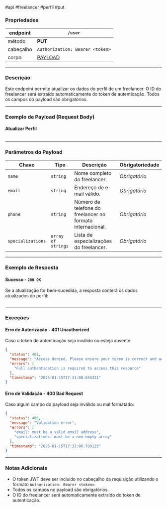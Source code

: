 #api #freelancer #perfil #put

### Propriedades

|endpoint|`/user`|
|---|---|
|método|**PUT**|
|cabeçalho|`Authorization: Bearer <token>`|
|corpo|[PAYLOAD](#Exemplo%20de%20Payload%20(Request%20Body)#Atualizar%20Perfil)|

---

### Descrição
Este endpoint permite atualizar os dados do perfil de um freelancer. O ID do freelancer será extraído automaticamente do token de autenticação. Todos os campos do payload são obrigatórios.

---

### Exemplo de Payload (Request Body)

#### Atualizar Perfil
```json

```

---

### Parâmetros do Payload

|**Chave**|**Tipo**|**Descrição**|**Obrigatoriedade**|
|---|---|---|---|
|`name`|`string`|Nome completo do freelancer.|_Obrigatório_|
|`email`|`string`|Endereço de e-mail válido.|_Obrigatório_|
|`phone`|`string`|Número de telefone do freelancer no formato internacional.|_Obrigatório_|
|`specializations`|`array of strings`|Lista de especializações do freelancer.|_Obrigatório_|

---

### Exemplo de Resposta

#### Sucesso - `200 OK`
Se a atualização for bem-sucedida, a resposta conterá os dados atualizados do perfil:
```json

```

---

### Exceções

#### Erro de Autorização - **401 Unauthorized**
Caso o token de autenticação seja inválido ou esteja ausente:
```json
{
  "status": 401,
  "message": "Access denied. Please ensure your token is correct and active.",
  "errors": [
    "Full authentication is required to access this resource"
  ],
  "timestamp": "2025-01-15T17:31:00.654321"
}
````

#### Erro de Validação - **400 Bad Request**
Caso algum campo do payload seja inválido ou mal formatado:
```json
{
  "status": 400,
  "message": "Validation error",
  "errors": [
    "email: must be a valid email address",
    "specializations: must be a non-empty array"
  ],
  "timestamp": "2025-01-15T17:32:00.789123"
}
```

---

### Notas Adicionais
- O token JWT deve ser incluído no cabeçalho da requisição utilizando o formato `Authorization: Bearer <token>`.
- Todos os campos no payload são obrigatórios.
- O ID do freelancer será automaticamente extraído do token de autenticação.